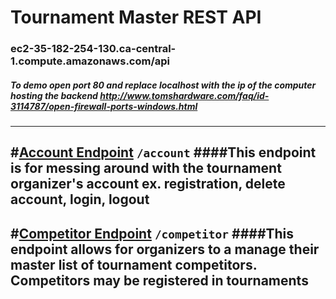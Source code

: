 # Tournament Master REST API
### ec2-35-182-254-130.ca-central-1.compute.amazonaws.com/api
##### To demo open port 80  and replace localhost with the ip of the computer hosting the backend http://www.tomshardware.com/faq/id-3114787/open-firewall-ports-windows.html
---
#[Account Endpoint](./Account.md) `/account`
####This endpoint is for messing around with the tournament organizer's account ex. registration, delete account, login, logout
---
#[Competitor Endpoint](./Competitor.md) `/competitor`
####This endpoint allows for organizers to a manage their master list of tournament competitors. Competitors may be registered in tournaments
---

